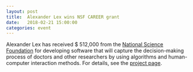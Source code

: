 ```yaml
---
layout: post
title:  Alexander Lex wins NSF CAREER grant
date:   2018-02-21 15:00:00
categories: event
---
```


Alexander Lex has received $ 512,000 from the [National Science Foundation](https://www.nsf.gov/awardsearch/showAward?AWD_ID=1751238) for developing software that will capture the decision-making process of doctors and other researchers by using algorithms and human-computer interaction methods. For details, see the [project page](/projects/2018-nsf-reproducibility/).
 
